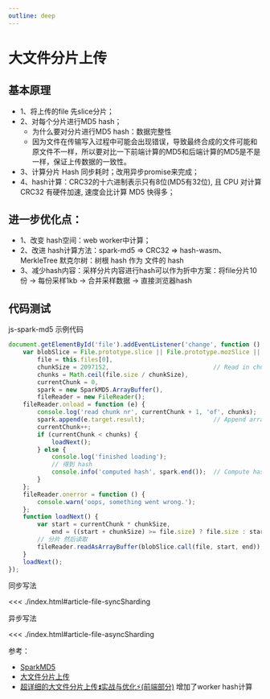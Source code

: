 ```yaml
---
outline: deep
---
```

# 大文件分片上传
## 基本原理
- 1、将上传的file 先slice分片；
- 2、对每个分片进行MD5 hash；
  - 为什么要对分片进行MD5 hash：数据完整性
  - 因为文件在传输写入过程中可能会出现错误，导致最终合成的文件可能和原文件不一样，所以要对比一下前端计算的MD5和后端计算的MD5是不是一样，保证上传数据的一致性。
- 3、计算分片 Hash 同步耗时；改用异步promise来完成；
- 4、hash计算：CRC32的十六进制表示只有8位(MD5有32位), 且 CPU 对计算 CRC32 有硬件加速, 速度会比计算 MD5 快得多；
## 进一步优化点：
- 1、改变 hash空间：web worker中计算；
- 2、改进 hash计算方法：spark-md5 => CRC32 => hash-wasm、MerkleTree 默克尔树：树根 hash 作为 文件的 hash
- 3、减少hash内容：采样分片内容进行hash可以作为折中方案：将file分片10份 -> 每份采样1kb -> 合并采样数据 -> 直接浏览器hash
## 代码测试
js-spark-md5 示例代码
```js
document.getElementById('file').addEventListener('change', function () {
    var blobSlice = File.prototype.slice || File.prototype.mozSlice || File.prototype.webkitSlice,
        file = this.files[0],
        chunkSize = 2097152,                             // Read in chunks of 2MB
        chunks = Math.ceil(file.size / chunkSize),
        currentChunk = 0,
        spark = new SparkMD5.ArrayBuffer(),
        fileReader = new FileReader();
    fileReader.onload = function (e) {
        console.log('read chunk nr', currentChunk + 1, 'of', chunks);
        spark.append(e.target.result);                   // Append array buffer
        currentChunk++;
        if (currentChunk < chunks) {
            loadNext();
        } else {
            console.log('finished loading');
            // 得到 hash
            console.info('computed hash', spark.end());  // Compute hash
        }
    };
    fileReader.onerror = function () {
        console.warn('oops, something went wrong.');
    };
    function loadNext() {
        var start = currentChunk * chunkSize,
            end = ((start + chunkSize) >= file.size) ? file.size : start + chunkSize;
        // 分片 然后读取
        fileReader.readAsArrayBuffer(blobSlice.call(file, start, end));
    }
    loadNext();
});
```
同步写法

<<< ./index.html#article-file-syncSharding

异步写法

<<< ./index.html#article-file-asyncSharding

参考：
- [SparkMD5](https://github.com/satazor/js-spark-md5)
- [大文件分片上传](https://www.brandhuang.com/article/1736061378620)
- [超详细的大文件分片上传⏫实战与优化⚡(前端部分)](https://juejin.cn/post/7353106546827624463?searchId=20250208112448BC0C65E591ACA66E6702) 增加了worker hash计算

